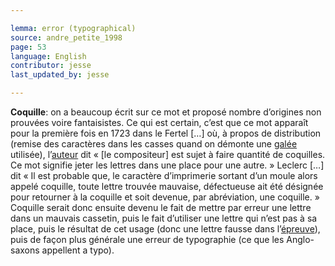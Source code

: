 ```yaml
---

lemma: error (typographical)
source: andre_petite_1998
page: 53
language: English
contributor: jesse
last_updated_by: jesse

---
```


**Coquille**: on a beaucoup écrit sur ce mot et proposé nombre d’origines non prouvées voire fantaisistes. Ce qui est certain, c’est que ce mot apparaît pour la première fois en 1723 dans le Fertel […] où, à propos de distribution (remise des caractères dans les casses quand on démonte une [galée](proofsGalley.html) utilisée), l’[auteur](author.html) dit « [le compositeur] est sujet à faire quantité de coquilles. Ce mot signifie jeter les lettres dans une place pour une autre. » Leclerc […] dit « Il est probable que, le caractère d’imprimerie sortant d’un moule alors appelé coquille, toute lettre trouvée mauvaise, défectueuse ait été désignée pour retourner à la coquille et soit devenue, par abréviation, une coquille. » Coquille serait donc ensuite devenu le fait de mettre par erreur une lettre dans un mauvais cassetin, puis le fait d’utiliser une lettre qui n’est pas à sa place, puis le résultat de cet usage (donc une lettre fausse dans l’[épreuve](proofs.html)), puis de façon plus générale une erreur de typographie (ce que les Anglo-saxons appellent a typo).
